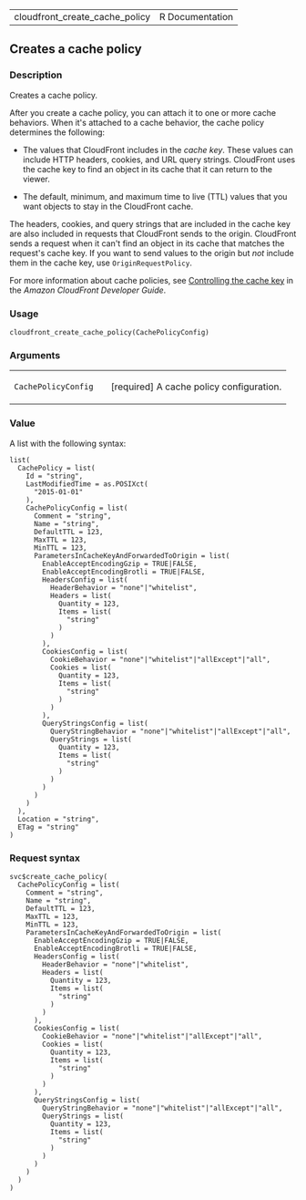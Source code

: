 <table style="width: 100%;">
<tbody>
<tr class="odd">
<td>cloudfront_create_cache_policy</td>
<td style="text-align: right;">R Documentation</td>
</tr>
</tbody>
</table>

## Creates a cache policy

### Description

Creates a cache policy.

After you create a cache policy, you can attach it to one or more cache
behaviors. When it's attached to a cache behavior, the cache policy
determines the following:

-   The values that CloudFront includes in the *cache key*. These values
    can include HTTP headers, cookies, and URL query strings. CloudFront
    uses the cache key to find an object in its cache that it can return
    to the viewer.

-   The default, minimum, and maximum time to live (TTL) values that you
    want objects to stay in the CloudFront cache.

The headers, cookies, and query strings that are included in the cache
key are also included in requests that CloudFront sends to the origin.
CloudFront sends a request when it can't find an object in its cache
that matches the request's cache key. If you want to send values to the
origin but *not* include them in the cache key, use
`OriginRequestPolicy`.

For more information about cache policies, see [Controlling the cache
key](https://docs.aws.amazon.com/AmazonCloudFront/latest/DeveloperGuide/controlling-the-cache-key.html)
in the *Amazon CloudFront Developer Guide*.

### Usage

    cloudfront_create_cache_policy(CachePolicyConfig)

### Arguments

<table>
<colgroup>
<col style="width: 35%" />
<col style="width: 65%" />
</colgroup>
<tbody>
<tr class="odd">
<td><code
id="cloudfront_create_cache_policy_:_CachePolicyConfig">CachePolicyConfig</code></td>
<td><p>[required] A cache policy configuration.</p></td>
</tr>
</tbody>
</table>

### Value

A list with the following syntax:

    list(
      CachePolicy = list(
        Id = "string",
        LastModifiedTime = as.POSIXct(
          "2015-01-01"
        ),
        CachePolicyConfig = list(
          Comment = "string",
          Name = "string",
          DefaultTTL = 123,
          MaxTTL = 123,
          MinTTL = 123,
          ParametersInCacheKeyAndForwardedToOrigin = list(
            EnableAcceptEncodingGzip = TRUE|FALSE,
            EnableAcceptEncodingBrotli = TRUE|FALSE,
            HeadersConfig = list(
              HeaderBehavior = "none"|"whitelist",
              Headers = list(
                Quantity = 123,
                Items = list(
                  "string"
                )
              )
            ),
            CookiesConfig = list(
              CookieBehavior = "none"|"whitelist"|"allExcept"|"all",
              Cookies = list(
                Quantity = 123,
                Items = list(
                  "string"
                )
              )
            ),
            QueryStringsConfig = list(
              QueryStringBehavior = "none"|"whitelist"|"allExcept"|"all",
              QueryStrings = list(
                Quantity = 123,
                Items = list(
                  "string"
                )
              )
            )
          )
        )
      ),
      Location = "string",
      ETag = "string"
    )

### Request syntax

    svc$create_cache_policy(
      CachePolicyConfig = list(
        Comment = "string",
        Name = "string",
        DefaultTTL = 123,
        MaxTTL = 123,
        MinTTL = 123,
        ParametersInCacheKeyAndForwardedToOrigin = list(
          EnableAcceptEncodingGzip = TRUE|FALSE,
          EnableAcceptEncodingBrotli = TRUE|FALSE,
          HeadersConfig = list(
            HeaderBehavior = "none"|"whitelist",
            Headers = list(
              Quantity = 123,
              Items = list(
                "string"
              )
            )
          ),
          CookiesConfig = list(
            CookieBehavior = "none"|"whitelist"|"allExcept"|"all",
            Cookies = list(
              Quantity = 123,
              Items = list(
                "string"
              )
            )
          ),
          QueryStringsConfig = list(
            QueryStringBehavior = "none"|"whitelist"|"allExcept"|"all",
            QueryStrings = list(
              Quantity = 123,
              Items = list(
                "string"
              )
            )
          )
        )
      )
    )
